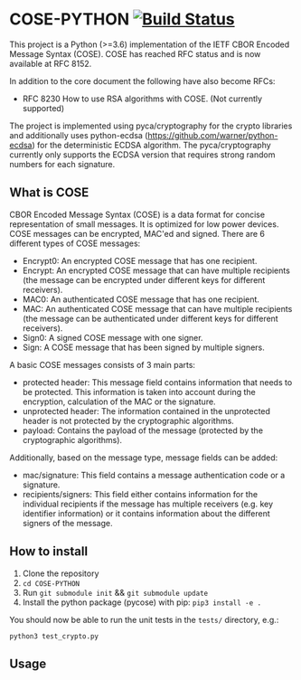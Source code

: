# COSE-PYTHON [![Build Status](https://travis-ci.org/TimothyClaeys/COSE-PYTHON.svg?branch=master)](https://travis-ci.org/TimothyClaeys/COSE-PYTHON)

This project is a Python (>=3.6) implementation of the IETF CBOR Encoded Message Syntax (COSE). COSE has reached RFC status and is now available at RFC 8152.

In addition to the core document the following have also become RFCs:

- RFC 8230 How to use RSA algorithms with COSE. (Not currently supported)

The project is implemented using pyca/cryptography for the crypto libraries and additionally uses python-ecdsa (https://github.com/warner/python-ecdsa) for the deterministic ECDSA algorithm. The pyca/cryptography currently only supports the ECDSA version that requires strong random numbers for each signature.

## What is COSE
CBOR Encoded Message Syntax (COSE) is a data format for concise representation of small messages. It is optimized for low power devices. COSE messages can be encrypted, MAC'ed and signed. There are 6 different types of COSE messages:

- Encrypt0: An encrypted COSE message that has one recipient.
- Encrypt: An encrypted COSE message that can have multiple recipients (the message can be encrypted under different keys for different receivers).
- MAC0: An authenticated COSE message that has one recipient.
- MAC: An authenticated COSE message that can have multiple recipients (the message can be authenticated under different keys for different receivers).
- Sign0: A signed COSE message with one signer.
- Sign: A COSE message that has been signed by multiple signers.

A basic COSE messages consists of 3 main parts:

- protected header: This message field contains information that needs to be protected. This information is taken into account during the encryption, calculation of the MAC or the signature.
- unprotected header: The information contained in the unprotected header is not protected by the cryptographic algorithms.
- payload: Contains the payload of the message (protected by the cryptographic algorithms).

Additionally, based on the message type, message fields can be added:

- mac/signature: This field contains a message authentication code or a signature.
- recipients/signers: This field either contains information for the individual recipients if the message has multiple receivers (e.g. key identifier information) or it contains information about the different signers of the message.

## How to install

1. Clone the repository
2. `cd COSE-PYTHON`
3. Run `git submodule init` && `git submodule update`
4. Install the python package (pycose) with pip: `pip3 install -e .`

You should now be able to run the unit tests in the `tests/` directory,
e.g.:

`python3 test_crypto.py`

## Usage

